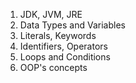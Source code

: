 1. JDK, JVM, JRE
2. Data Types and Variables
3. Literals, Keywords
4. Identifiers, Operators
5. Loops and Conditions
6. OOP's concepts
 
